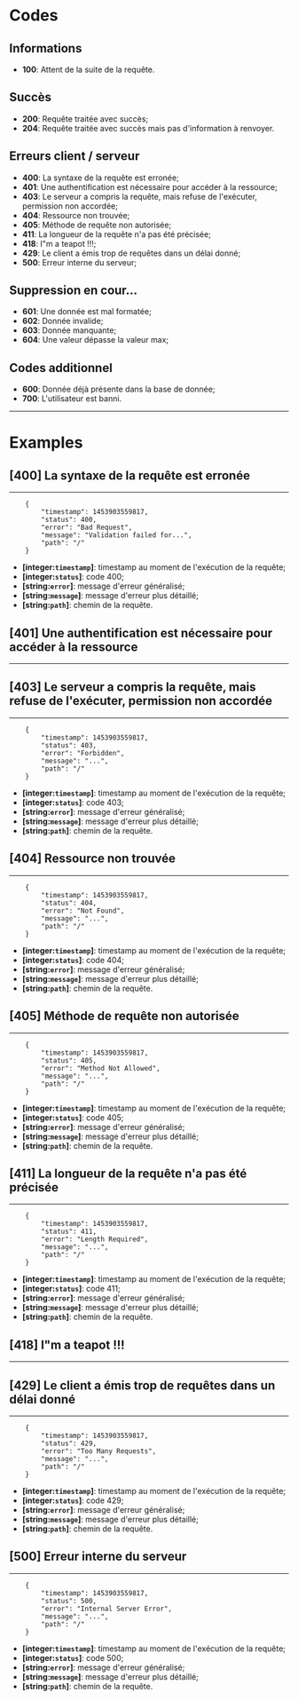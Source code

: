 # Codes
## Informations
* **100**: Attent de la suite de la requête.

## Succès
* **200**: Requête traitée avec succès;
* **204**: Requête traitée avec succès mais pas d'information à renvoyer.

## Erreurs client / serveur
* **400**: La syntaxe de la requête est erronée;
* **401**: Une authentification est nécessaire pour accéder à la ressource;
* **403**: Le serveur a compris la requête, mais refuse de l'exécuter, permission non accordée;
* **404**: Ressource non trouvée;
* **405**: Méthode de requête non autorisée;
* **411**: La longueur de la requête n'a pas été précisée;
* **418**: I"m a teapot !!!;
* **429**: Le client a émis trop de requêtes dans un délai donné;
* **500**: Erreur interne du serveur;

## Suppression en cour...
* **601**: Une donnée est mal formatée;
* **602**: Donnée invalide;
* **603**: Donnée manquante;
* **604**: Une valeur dépasse la valeur max;

## Codes additionnel
* **600**: Donnée déjà présente dans la base de donnée;
* **700**: L'utilisateur est banni.

***

# Examples
## [400] La syntaxe de la requête est erronée
***
```
	{
		"timestamp": 1453903559817,
		"status": 400,
		"error": "Bad Request",
		"message": "Validation failed for...",
		"path": "/"
	}
```
* **[integer:`timestamp`]**: timestamp au moment de l'exécution de la requête;
* **[integer:`status`]**: code 400;
* **[string:`error`]**: message d'erreur généralisé;
* **[string:`message`]**: message d'erreur plus détaillé;
* **[string:`path`]**: chemin de la requête.

## [401] Une authentification est nécessaire pour accéder à la ressource
***

## [403] Le serveur a compris la requête, mais refuse de l'exécuter, permission non accordée
***
```
	{
		"timestamp": 1453903559817,
		"status": 403,
		"error": "Forbidden",
		"message": "...",
		"path": "/"
	}
```
* **[integer:`timestamp`]**: timestamp au moment de l'exécution de la requête;
* **[integer:`status`]**: code 403;
* **[string:`error`]**: message d'erreur généralisé;
* **[string:`message`]**: message d'erreur plus détaillé;
* **[string:`path`]**: chemin de la requête.

## [404] Ressource non trouvée
***
```
	{
		"timestamp": 1453903559817,
		"status": 404,
		"error": "Not Found",
		"message": "...",
		"path": "/"
	}
```
* **[integer:`timestamp`]**: timestamp au moment de l'exécution de la requête;
* **[integer:`status`]**: code 404;
* **[string:`error`]**: message d'erreur généralisé;
* **[string:`message`]**: message d'erreur plus détaillé;
* **[string:`path`]**: chemin de la requête.

## [405] Méthode de requête non autorisée
***
```
	{
		"timestamp": 1453903559817,
		"status": 405,
		"error": "Method Not Allowed",
		"message": "...",
		"path": "/"
	}
```
* **[integer:`timestamp`]**: timestamp au moment de l'exécution de la requête;
* **[integer:`status`]**: code 405;
* **[string:`error`]**: message d'erreur généralisé;
* **[string:`message`]**: message d'erreur plus détaillé;
* **[string:`path`]**: chemin de la requête.

## [411] La longueur de la requête n'a pas été précisée
***
```
	{
		"timestamp": 1453903559817,
		"status": 411,
		"error": "Length Required",
		"message": "...",
		"path": "/"
	}
```
* **[integer:`timestamp`]**: timestamp au moment de l'exécution de la requête;
* **[integer:`status`]**: code 411;
* **[string:`error`]**: message d'erreur généralisé;
* **[string:`message`]**: message d'erreur plus détaillé;
* **[string:`path`]**: chemin de la requête.

## [418] I"m a teapot !!!
***

## [429] Le client a émis trop de requêtes dans un délai donné
***
```
	{
		"timestamp": 1453903559817,
		"status": 429,
		"error": "Too Many Requests",
		"message": "...",
		"path": "/"
	}
```
* **[integer:`timestamp`]**: timestamp au moment de l'exécution de la requête;
* **[integer:`status`]**: code 429;
* **[string:`error`]**: message d'erreur généralisé;
* **[string:`message`]**: message d'erreur plus détaillé;
* **[string:`path`]**: chemin de la requête.

## [500] Erreur interne du serveur
***
```
	{
		"timestamp": 1453903559817,
		"status": 500,
		"error": "Internal Server Error",
		"message": "...",
		"path": "/"
	}
```
* **[integer:`timestamp`]**: timestamp au moment de l'exécution de la requête;
* **[integer:`status`]**: code 500;
* **[string:`error`]**: message d'erreur généralisé;
* **[string:`message`]**: message d'erreur plus détaillé;
* **[string:`path`]**: chemin de la requête.